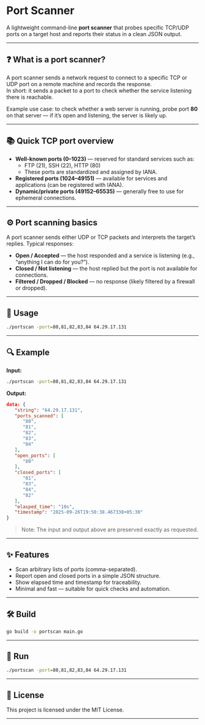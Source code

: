 # Port Scanner

A lightweight command-line **port scanner** that probes specific TCP/UDP ports on a target host and reports their status in a clean JSON output.

---

## ❓ What is a port scanner?

A port scanner sends a network request to connect to a specific TCP or UDP port on a remote machine and records the response.  
In short: it sends a packet to a port to check whether the service listening there is reachable.

Example use case: to check whether a web server is running, probe port **80** on that server — if it’s open and listening, the server is likely up.

---

## 📚 Quick TCP port overview

- **Well-known ports (0–1023)** — reserved for standard services such as:
  - FTP (21), SSH (22), HTTP (80)
  - These ports are standardized and assigned by IANA.
- **Registered ports (1024–49151)** — available for services and applications (can be registered with IANA).
- **Dynamic/private ports (49152–65535)** — generally free to use for ephemeral connections.

---

## ⚙️ Port scanning basics

A port scanner sends either UDP or TCP packets and interprets the target’s replies. Typical responses:

- **Open / Accepted** — the host responded and a service is listening (e.g., “anything I can do for you?”).
- **Closed / Not listening** — the host replied but the port is not available for connections.
- **Filtered / Dropped / Blocked** — no response (likely filtered by a firewall or dropped).

---

## 📌 Usage

```bash
./portscan -port=80,81,82,83,84 64.29.17.131
```

---

## 🔍 Example

**Input:**

```bash
./portscan -port=80,81,82,83,84 64.29.17.131
```

**Output:**

```json
data: {
   "string": "64.29.17.131",
   "ports_scanned": [
      "80",
      "81",
      "82",
      "83",
      "84"
   ],
   "open_ports": [
      "80"
   ],
   "closed_ports": [
      "81",
      "83",
      "84",
      "82"
   ],
   "elasped_time": "10s",
   "timestamp": "2025-09-26T19:50:38.467338+05:30"
}
```

> Note: The input and output above are preserved exactly as requested.

---

## ✨ Features
- Scan arbitrary lists of ports (comma-separated).
- Report open and closed ports in a simple JSON structure.
- Show elapsed time and timestamp for traceability.
- Minimal and fast — suitable for quick checks and automation.

---

## 🛠️ Build

```bash
go build -o portscan main.go
```

---

## 🚀 Run

```bash
./portscan -port=80,81,82,83,84 64.29.17.131
```

---

## 📄 License
This project is licensed under the MIT License.

---